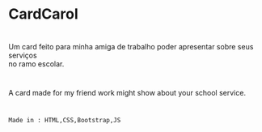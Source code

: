 # CardCarol
#
Um card feito para minha amiga de trabalho poder apresentar sobre seus serviços</br>
no ramo escolar.
#

A card made for my friend work might show about your school service. 
#
`Made in : HTML,CSS,Bootstrap,JS`
